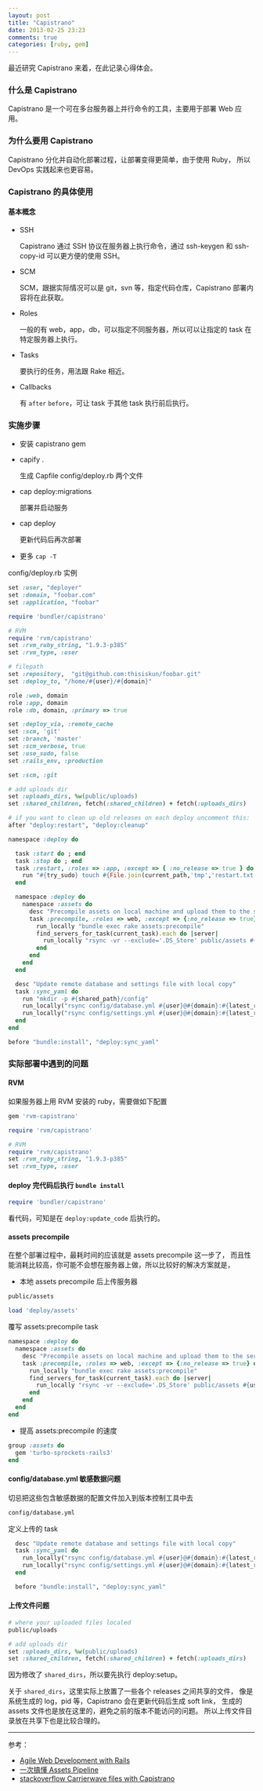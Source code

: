 ```yaml
---
layout: post
title: "Capistrano"
date: 2013-02-25 23:23
comments: true
categories: [ruby, gem]
---
```


最近研究 Capistrano 来着，在此记录心得体会。

### 什么是 Capistrano

Capistrano 是一个可在多台服务器上并行命令的工具，主要用于部署 Web 应用。

### 为什么要用 Capistrano

Capistrano 分化并自动化部署过程，让部署变得更简单，由于使用 Ruby，
所以 DevOps 实践起来也更容易。

### Capistrano 的具体使用

#### 基本概念

+ SSH

  Capistrano 通过 SSH 协议在服务器上执行命令，通过 ssh-keygen 和 ssh-copy-id
  可以更方便的使用 SSH。

+ SCM

  SCM，跟据实际情况可以是 git，svn 等，指定代码仓库，Capistrano
  部署内容将在此获取。

+ Roles

  一般的有 web，app，db，可以指定不同服务器，所以可以让指定的 task
  在特定服务器上执行。

+ Tasks

  要执行的任务，用法跟 Rake 相近。

+ Callbacks

  有 `after` `before`，可让 task 于其他 task 执行前后执行。

### 实施步骤

+ 安装 capistrano gem

+ capify .

  生成 Capfile config/deploy.rb 两个文件

+ cap deploy:migrations

  部署并启动服务

+ cap deploy

  更新代码后再次部署

+ 更多 `cap -T`

config/deploy.rb 实例

``` ruby config/deploy.rb
set :user, "deployer"
set :domain, "foobar.com"
set :application, "foobar"

require 'bundler/capistrano'

# RVM
require 'rvm/capistrano'
set :rvm_ruby_string, "1.9.3-p385"
set :rvm_type, :user

# filepath
set :repository,  "git@github.com:thisiskun/foobar.git"
set :deploy_to, "/home/#{user}/#{domain}"

role :web, domain
role :app, domain
role :db, domain, :primary => true

set :deploy_via, :remote_cache
set :scm, 'git'
set :branch, 'master'
set :scm_verbose, true
set :use_sudo, false
set :rails_env, :production

set :scm, :git

# add uploads dir
set :uploads_dirs, %w(public/uploads)
set :shared_children, fetch(:shared_children) + fetch(:uploads_dirs)

# if you want to clean up old releases on each deploy uncomment this:
after "deploy:restart", "deploy:cleanup"

namespace :deploy do

  task :start do ; end
  task :stop do ; end
  task :restart, :roles => :app, :except => { :no_release => true } do
    run "#{try_sudo} touch #{File.join(current_path,'tmp','restart.txt')}"
  end

  namespace :deploy do
    namespace :assets do
      desc "Precompile assets on local machine and upload them to the server."
      task :precompile, :roles => web, :except => {:no_release => true} do
        run_locally "bundle exec rake assets:precompile"
        find_servers_for_task(current_task).each do |server|
          run_locally "rsync -vr --exclude='.DS_Store' public/assets #{user}@#{server.host}:#{shared_path}/"
        end
      end
    end
  end

  desc "Update remote database and settings file with local copy"
  task :sync_yaml do
    run "mkdir -p #{shared_path}/config"
    run_locally("rsync config/database.yml #{user}@#{domain}:#{latest_release}/config/database.yml")
    run_locally("rsync config/settings.yml #{user}@#{domain}:#{latest_release}/config/settings.yml")
  end
end

before "bundle:install", "deploy:sync_yaml"
```

### 实际部署中遇到的问题

#### RVM

如果服务器上用 RVM 安装的 ruby，需要做如下配置

``` ruby Gemfile
gem 'rvm-capistrano'
```

``` ruby config/deploy.rb
require 'rvm/capistrano'

# RVM
require 'rvm/capistrano'
set :rvm_ruby_string, "1.9.3-p385"
set :rvm_type, :user
```

#### deploy 完代码后执行 `bundle install`

``` ruby config/deploy.rb
require 'bundler/capistrano'
```

看代码，可知是在 `deploy:update_code` 后执行的。

#### assets precompile

在整个部署过程中，最耗时间的应该就是 assets precompile 这一步了，
而且性能消耗比较高，你可能不会想在服务器上做，所以比较好的解决方案就是，

+ 本地 assets precompile 后上传服务器


``` bash .gitignore
public/assets
```

``` ruby Capfile
load 'deploy/assets'
```

覆写 assets:precompile task

``` ruby config/deploy.rb
namespace :deploy do
  namespace :assets do
    desc "Precompile assets on local machine and upload them to the server."
    task :precompile, :roles => web, :except => {:no_release => true} do
      run_locally "bundle exec rake assets:precompile"
      find_servers_for_task(current_task).each do |server|
        run_locally "rsync -vr --exclude='.DS_Store' public/assets #{user}@#{server.host}:#{shared_path}/"
      end
    end
  end
end
```

+ 提高 assets:precompile 的速度

``` ruby Gemfile
group :assets do
  gem 'turbo-sprockets-rails3'
end
```

#### config/database.yml 敏感数据问题

切忌把这些包含敏感数据的配置文件加入到版本控制工具中去

``` bash .gitignore
config/database.yml
```

定义上传的 task

``` ruby config/deploy.rb
  desc "Update remote database and settings file with local copy"
  task :sync_yaml do
    run_locally("rsync config/database.yml #{user}@#{domain}:#{latest_release}/config/database.yml")
    run_locally("rsync config/settings.yml #{user}@#{domain}:#{latest_release}/config/settings.yml")
  end

  before "bundle:install", "deploy:sync_yaml"
```

#### 上传文件问题

``` bash .gitignore
# where your uploaded files localed
public/uploads
```

``` ruby config/deploy.rb
# add uploads dir
set :uploads_dirs, %w(public/uploads)
set :shared_children, fetch(:shared_children) + fetch(:uploads_dirs)
```

因为修改了 `shared_dirs`，所以要先执行 deploy:setup。

关于 `shared_dirs`，这里实际上放置了一些各个 releases 之间共享的文件，
像是系统生成的 log，pid 等，Capistrano 会在更新代码后生成 soft link，
生成的 assets 文件也是放在这里的，避免之前的版本不能访问的问题。
所以上传文件目录放在共享下也是比较合理的。

---------------------------------------

参考：

+ [Agile Web Development with Rails](http://pragprog.com/book/rails4/agile-web-development-with-rails)
+ [一次搞懂 Assets Pipeline](http://pragprog.com/book/rails4/agile-web-development-with-rails)
+ [stackoverflow Carrierwave files with Capistrano](http://stackoverflow.com/a/9710542/1115359)
